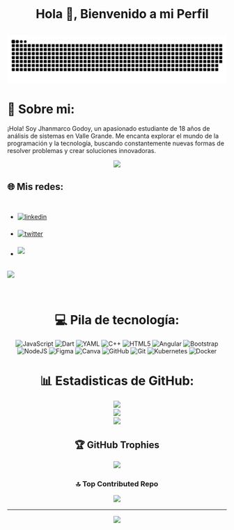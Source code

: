 <!--h1 without bottom border-->
<div id="user-content-toc">
  <ul align="center">
    <summary><h1 style="display: inline-block">Hola 👋, Bienvenido a mi Perfil</h1></summary>
  </ul>
</div>




<!--- snake -->
<div align="center">
  <img  src="https://github.com/1999AZZAR/1999AZZAR/blob/readme/resources/grid-snake.svg"
       alt="snake" /></a>
</div>

# 💫 Sobre mi:
¡Hola! Soy Jhanmarco Godoy, un apasionado estudiante de 18 años de análisis de sistemas en Valle Grande. Me encanta explorar el mundo de la programación y la tecnología, buscando constantemente nuevas formas de resolver problemas y crear soluciones innovadoras.

<p align="center">
  <a href="https://github.com/DenverCoder1/readme-typing-svg"><img src="https://readme-typing-svg.herokuapp.com?font=Time+New+Roman&color=cyan&size=25&center=true&vCenter=true&width=600&height=100&lines=Assalamu+O+Alaikum+Warahmatullah..&hearts;++;Self-taught+Front-End+Developer,;Computer+Science+Student,;CTF+Newbie,;Active+Learner/Researcher,;Love+to+learn+new+stuffs..<3"></a>
</p>


## 🌐 Mis redes:
<br>
<div align='left'>

<ul>

<li>
<a href="https://linkedin.com/in/jhanmarco-godoy-levano-50b620240" target="_blank">
<img src="https://img.shields.io/badge/linkedin:  JhanmarcoGodoy-%2300acee.svg?color=405DE6&style=for-the-badge&logo=linkedin&logoColor=white" alt=linkedin style="margin-bottom: 5px;"/>
</a>
</li>

<br>

<li>
  <a href="https://twitter.com/JhanmarcoL52437" target="_blank">
    <img src="https://img.shields.io/badge/twitter: JhanmarcoGodoy-%2300acee.svg?color=1DA1F2&style=for-the-badge&logo=twitter&logoColor=white" alt="twitter" style="margin-bottom: 5px;"/>
  </a>
</li>



<br>

<li>
<a href="mailto:jhanmarco.godoy@vallegrande.edu.pe" target="_blank">
<img src="https://img.shields.io/badge/gmail:  JhanmarcoGodoy-%23EA4335.svg?style=for-the-badge&logo=gmail&logoColor=white" t=mail style="margin-bottom: 5px;" />
</a>
</li>
	
</ul>
</div>

<br>
<img src="https://user-images.githubusercontent.com/73097560/115834477-dbab4500-a447-11eb-908a-139a6edaec5c.gif">
<br>
<br>
<br>

<div align='center'>

# 💻 Pila de tecnología:
![JavaScript](https://img.shields.io/badge/javascript-%23323330.svg?style=for-the-badge&logo=javascript&logoColor=%23F7DF1E) ![Dart](https://img.shields.io/badge/dart-%230175C2.svg?style=for-the-badge&logo=dart&logoColor=white) ![YAML](https://img.shields.io/badge/yaml-%23ffffff.svg?style=for-the-badge&logo=yaml&logoColor=151515) ![C++](https://img.shields.io/badge/c++-%2300599C.svg?style=for-the-badge&logo=c%2B%2B&logoColor=white) ![HTML5](https://img.shields.io/badge/html5-%23E34F26.svg?style=for-the-badge&logo=html5&logoColor=white) ![Angular](https://img.shields.io/badge/angular-%23DD0031.svg?style=for-the-badge&logo=angular&logoColor=white) ![Bootstrap](https://img.shields.io/badge/bootstrap-%238511FA.svg?style=for-the-badge&logo=bootstrap&logoColor=white) ![NodeJS](https://img.shields.io/badge/node.js-6DA55F?style=for-the-badge&logo=node.js&logoColor=white) ![Figma](https://img.shields.io/badge/figma-%23F24E1E.svg?style=for-the-badge&logo=figma&logoColor=white) ![Canva](https://img.shields.io/badge/Canva-%2300C4CC.svg?style=for-the-badge&logo=Canva&logoColor=white) ![GitHub](https://img.shields.io/badge/github-%23121011.svg?style=for-the-badge&logo=github&logoColor=white) ![Git](https://img.shields.io/badge/git-%23F05033.svg?style=for-the-badge&logo=git&logoColor=white) ![Kubernetes](https://img.shields.io/badge/kubernetes-%23326ce5.svg?style=for-the-badge&logo=kubernetes&logoColor=white) ![Docker](https://img.shields.io/badge/docker-%230db7ed.svg?style=for-the-badge&logo=docker&logoColor=white)
# 📊 Estadisticas de GitHub:
![](https://github-readme-stats.vercel.app/api?username=JhanmarcoGodoyLevano&theme=radical&hide_border=false&include_all_commits=false&count_private=false)<br/>
![](https://github-readme-streak-stats.herokuapp.com/?user=JhanmarcoGodoyLevano&theme=radical&hide_border=false)<br/>
![](https://github-readme-stats.vercel.app/api/top-langs/?username=JhanmarcoGodoyLevano&theme=radical&hide_border=false&include_all_commits=false&count_private=false&layout=compact)

## 🏆 GitHub Trophies
![](https://github-profile-trophy.vercel.app/?username=JhanmarcoGodoyLevano&theme=radical&no-frame=false&no-bg=true&margin-w=4)

### 🔝 Top Contributed Repo
![](https://github-contributor-stats.vercel.app/api?username=JhanmarcoGodoyLevano&limit=5&theme=dark&combine_all_yearly_contributions=true)


---
[![](https://visitcount.itsvg.in/api?id=JhanmarcoGodoyLevano&icon=0&color=0)](https://visitcount.itsvg.in)

<!-- Proudly created with GPRM ( https://gprm.itsvg.in ) -->
